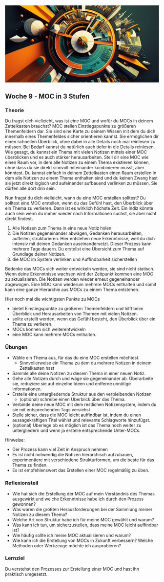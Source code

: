![Kompass](images/woche9.png)

## Woche 9 - MOC in 3 Stufen


### Theorie
Du fragst dich vielleicht, was ist eine MOC und wofür du MOCs in deinem Zettelkasten brauchst? MOC stellen Einstiegspunkte zu größeren Themenfeldern dar. Sie sind eine Karte zu deinem Wissen mit dem du dich innerhalb eines Themenfeldes sicher orientieren kannst. Sie ermöglichen dir einen schnellen Überblick, ohne dabei in alle Details noch mal reinlesen zu müssen. Bei Bedarf kannst du natürlich auch tiefer in die Details reinlesen. Wie gesagt, du kannst ein Thema mit vielen Notizen mittels einer MOC überblicken und es auch stärker herausarbeiten. Stell dir eine MOC wie einen Raum vor, in dem alle Notizen zu einem Thema existieren können, ohne dass du sie direkt sinnvoll miteinander kombinieren musst, aber könntest. Du kannst einfach in deinem Zettelkasten einen Raum erstellen in dem alle Notizen zu einem Thema enthalten sind und du keinen Zwang hast sie jetzt direkt logisch und aufeinander aufbauend verlinken zu müssen. Sie dürfen alle dort drin sein.

Nun fragst du dich vielleicht, wann du eine MOC erstellen solltest? Du solltest eine MOC erstellen, wenn du das Gefühl hast, den Überblick über ein Thema zu verlieren. Dann ist es wirklich höchste Zeit. Ein Indiz könnte auch sein wenn du immer wieder nach Informationen suchst, sie aber nicht direkt findest.


1. Alle Notizen zum Thema in eine neue Notiz holen
2. Die Notizen gegeneinander abwägen, Gedanken herausarbeiten, aufteilen, strukturieren. Hier entstehen neue Erkenntnisse, weil du dich intensiv mit deinen Gedanken auseinandersetzt. Dieser Prozess kann mehrere Tage dauern. Du erstellst eine Übersicht zum Thema auf Grundlage deiner Notizen.
3. die MOC im System verlinken und Auffindbarkeit sicherstellen


Bedenke das MOCs sich weiter entwickeln werden, sie sind nicht statisch. Wenn deine Erkenntnisse wachsen wird der Zeitpunkt kommen eine MOC zu aktualisieren. Die Notizen werden wieder erneut gegeneinander abgewogen. Eine MOC kann wiederum mehrere MOCs enthalten und somit kann eine ganze Hierarchie aus MOCs zu einem Thema entstehen.

Hier noch mal die wichtigsten Punkte zu MOCs
- bietet Einstiegspunkte zu größeren Themenfeldern und hilft beim Überblick und Herausarbeiten von Themen mit vielen Notizen.
- sollte erstellt werden, wenn das Gefühl besteht, den Überblick über ein Thema zu verlieren.
- MOCs können sich weiterentwickeln
- eine MOC kann mehrere MOCs enthalten.

### Übungen
- Wähle ein Thema aus, für das du eine MOC erstellen möchtest.
	- Sinnvollerweise ein Thema zu dem du mehrere Notizen in deinem Zettelkasten hast
- Sammle alle deine Notizen zu diesem Thema in einer neuen Notiz.
- Gehe alle Notizen durch und wäge sie gegeneinander ab. Überarbeite sie, reduziere sie auf einzelne Ideen und entferne unnötige Informationen.
- Erstelle eine untergliedernde Struktur aus den verbleibenden Notizen
	- (optional) schreibe einen Überblick über das Thema.
- Verbinde deine neue MOC mit dem restlichen Notizensystem, indem du sie mit entsprechenden Tags versiehst
- Stelle sicher, dass die MOC leicht auffindbar ist, indem du einen aussagekräftigen Titel wählst und relevante Schlagworte hinzufügst.
- (optional) Überlege ob es möglich ist das Thema noch weiter zu untergliedern und wenn ja erstelle entsprechende Unter-MOCs.

Hinweise:
- Der Prozess kann viel Zeit in Anspruch nehmen
- Es ist nicht notwendig die Notizen hierarchisch aufzubauen, experimentiere mit verschiedene Strukturformen, um die beste für das Thema zu finden.
- Es ist empfehlenswert das Erstellen einer MOC regelmäßig zu üben.

### Reflexionsteil
- Wie hat sich die Erstellung der MOC auf mein Verständnis des Themas ausgewirkt und welche Erkenntnisse habe ich durch den Prozess gewonnen?
- Was waren die größten Herausforderungen bei der Sammlung meiner Notizen zu diesem Thema?
- Welche Art von Struktur habe ich für meine MOC gewählt und warum?
- Was kann ich tun, um sicherzustellen, dass meine MOC leicht auffindbar ist?
- Wie häufig sollte ich meine MOC aktualisieren und warum?
- Wie kann ich die Erstellung von MOCs in Zukunft verbessern? Welche Methoden oder Werkzeuge möchte ich ausprobieren?

### Lernziel
Du verstehst den Prozesses zur Erstellung einer MOC und hast ihn praktisch umgesetzt.
<script src="https://giscus.app/client.js"
        data-repo="cogneon/lernos-zettelkasten"
        data-repo-id="R_kgDOI5YY1w"
        data-category="Announcements"
        data-category-id="DIC_kwDOI5YY184CUTx3"
        data-mapping="pathname"
        data-strict="0"
        data-reactions-enabled="1"
        data-emit-metadata="0"
        data-input-position="bottom"
        data-theme="light"
        data-lang="de"
        crossorigin="anonymous"
        async>
</script>
